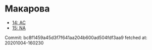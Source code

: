 # Макарова
- [14: AC](14.md)
- [15: NA](15.md)

Commit: bc8f1459a45d3f7f641aa204b600ad504fdf3aa9
 fetched at: 20201004-160230
